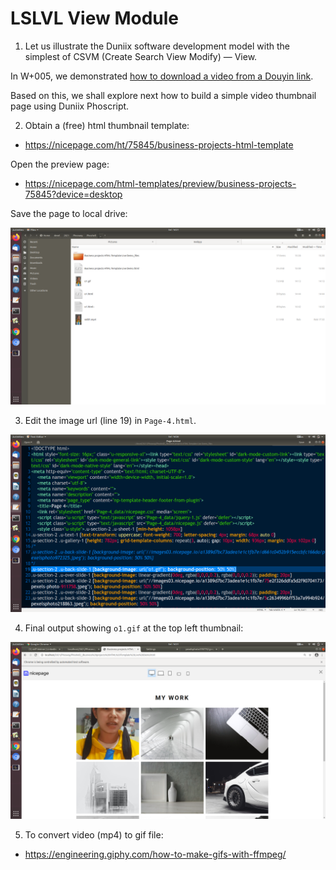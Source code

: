 # LSLVL View Module

1. Let us illustrate the Duniix software development model with the simplest of CSVM (Create Search View Modify) &mdash; View.

In W+005, we demonstrated [how to download a video from a Douyin link](https://github.com/udexon/Webpp/blob/main/W+005_Video.md). 

Based on this, we shall explore next how to build a simple video thumbnail page using Duniix Phoscript.


2. Obtain a (free) html thumbnail template:

- https://nicepage.com/ht/75845/business-projects-html-template

Open the preview page:

- https://nicepage.com/html-templates/preview/business-projects-75845?device=desktop

Save the page to local drive: 

<img src="https://github.com/udexon/Webpp/blob/main/img/Thumbnail-template.png" width=600>


3. Edit the image url (line 19) in `Page-4.html`.

<img src="https://github.com/udexon/Webpp/blob/main/img/img_url.png" width=600>


4. Final output showing `o1.gif` at the top left thumbnail:

<img src="https://github.com/udexon/Webpp/blob/main/img/mod_html.png" width=600>


5. To convert video (mp4) to gif file:

- https://engineering.giphy.com/how-to-make-gifs-with-ffmpeg/
